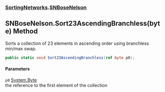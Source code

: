 ### [SortingNetworks](./SortingNetworks.md 'SortingNetworks').[SNBoseNelson](./SortingNetworks-SNBoseNelson.md 'SortingNetworks.SNBoseNelson')
## SNBoseNelson.Sort23AscendingBranchless(byte) Method
Sorts a collection of 23 elements in ascending order using branchless min/max swap.  
```csharp
public static void Sort23AscendingBranchless(ref byte p0);
```
#### Parameters
<a name='SortingNetworks-SNBoseNelson-Sort23AscendingBranchless(byte)-p0'></a>
`p0` [System.Byte](https://docs.microsoft.com/en-us/dotnet/api/System.Byte 'System.Byte')  
the reference to the first element of the collection  
  

